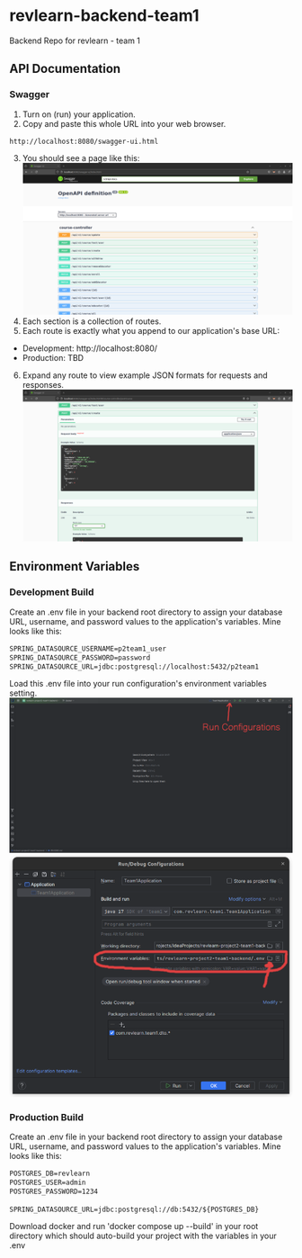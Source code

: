 # revlearn-backend-team1

Backend Repo for revlearn - team 1

## API Documentation

### Swagger

1. Turn on (run) your application.
2. Copy and paste this whole URL into your web browser.

```
http://localhost:8080/swagger-ui.html
```

3. You should see a page like this: ![Swagger page screenshot](./docs/images/Swagger.png)
4. Each section is a collection of routes.
5. Each route is exactly what you append to our application's base URL: 
* Development: http://localhost:8080/ 
* Production: TBD
6. Expand any route to view example JSON formats for requests and
   responses. ![Swagger Expanded Route](./docs/images/SwaggerExpandedRoute.png)

## Environment Variables

### Development Build

Create an .env file in your backend root directory to assign your database URL, username, and password values to the
application's variables. Mine looks like this:

```
SPRING_DATASOURCE_USERNAME=p2team1_user
SPRING_DATASOURCE_PASSWORD=password
SPRING_DATASOURCE_URL=jdbc:postgresql://localhost:5432/p2team1
```

Load this .env file into your run configuration's environment variables setting.
![Run Configurations Location](./docs/images/IntelliJIDEAnnotated.png)
![Environment Variables setting](./docs/images/RunConfigsAnnotated.png)

### Production Build

Create an .env file in your backend root directory to assign your database URL, username, and password values to the
application's variables. Mine looks like this:

```
POSTGRES_DB=revlearn
POSTGRES_USER=admin
POSTGRES_PASSWORD=1234

SPRING_DATASOURCE_URL=jdbc:postgresql://db:5432/${POSTGRES_DB}
```   

Download docker and run 'docker compose up --build' in your root directory which should auto-build your project with the
variables in your .env    
